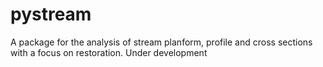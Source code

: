 # pystream

A package for the analysis of stream planform, profile and cross sections with a focus on restoration. Under development
